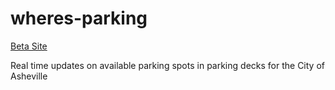 # wheres-parking

[Beta Site](http://cityofasheville.github.io/wheres-parking)

Real time updates on available parking spots in parking decks for the City of Asheville
